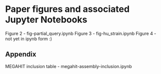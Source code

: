 # Paper figures and associated Jupyter Notebooks

Figure 2 - fig-partial_query.ipynb
Figure 3 - fig-hu_strain.ipynb
Figure 4 - not yet in ipynb form :)

## Appendix

MEGAHIT inclusion table - megahit-assembly-inclusion.ipynb
